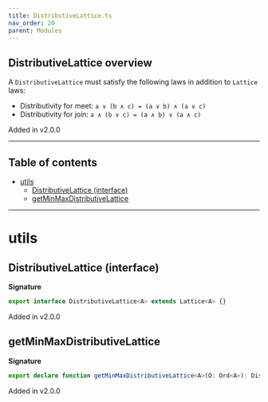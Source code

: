```yaml
---
title: DistributiveLattice.ts
nav_order: 20
parent: Modules
---
```


## DistributiveLattice overview

A `DistributiveLattice` must satisfy the following laws in addition to `Lattice` laws:

- Distributivity for meet: `a ∨ (b ∧ c) = (a ∨ b) ∧ (a ∨ c)`
- Distributivity for join: `a ∧ (b ∨ c) = (a ∧ b) ∨ (a ∧ c)`

Added in v2.0.0

---

<h2 class="text-delta">Table of contents</h2>

- [utils](#utils)
  - [DistributiveLattice (interface)](#distributivelattice-interface)
  - [getMinMaxDistributiveLattice](#getminmaxdistributivelattice)

---

# utils

## DistributiveLattice (interface)

**Signature**

```ts
export interface DistributiveLattice<A> extends Lattice<A> {}
```

Added in v2.0.0

## getMinMaxDistributiveLattice

**Signature**

```ts
export declare function getMinMaxDistributiveLattice<A>(O: Ord<A>): DistributiveLattice<A>
```

Added in v2.0.0
